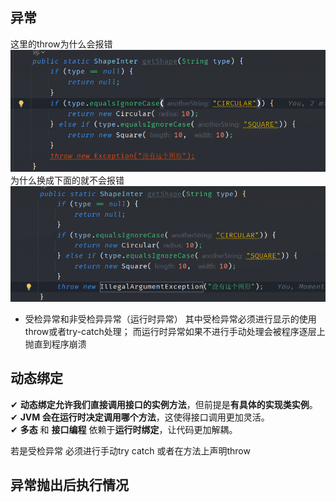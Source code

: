 
## 异常

这里的throw为什么会报错
![file-20250210104456733.png](https://raw.githubusercontent.com/Enki-Zhang/blog_img/master/20250210104456.png)
为什么换成下面的就不会报错
![file-20250210104611246.png](https://raw.githubusercontent.com/Enki-Zhang/blog_img/master/20250210104611.png)

-  受检异常和非受检异异常（运行时异常） 其中受检异常必须进行显示的使用throw或者try-catch处理； 而运行时异常如果不进行手动处理会被程序逐层上抛直到程序崩溃


## 动态绑定

✔ **动态绑定允许我们直接调用接口的实例方法**，但前提是**有具体的实现类实例**。  
✔ **JVM 会在运行时决定调用哪个方法**，这使得接口调用更加灵活。  
✔ **多态** 和 **接口编程** 依赖于**运行时绑定**，让代码更加解耦。



若是受检异常 必须进行手动try catch 或者在方法上声明throw


## 异常抛出后执行情况
